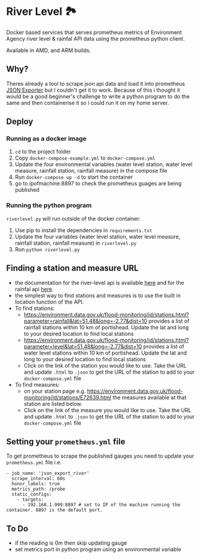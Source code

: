 # River Level 🏞️
Docker based services that serves prometheus metrics of Environment Agency river level & rainfal API data using the prometheus python client.

Available in AMD, and ARM builds.
## Why?
Theres already a tool to scrape json api data and load it into prometheus [JSON Exporter](https://github.com/prometheus-community/json_exporter) but I couldn't get it to work. Because of this i thought it would be a good beginner's challenge to write a python program to do the same and then containerise it so i could run it on my home server.

## Deploy
### Running as a docker image
1. `cd` to the project folder
1. Copy `docker-compose-example.yml` to `docker-compose.yml`
1. Update the four environmental variables (water level station, water level measure, rainfall station, rainfall measure) in the compose file 
1. Run `docker-compose up -d` to start the container
1. go to ipofmachine:8897 to check the prometheus guages are being published

### Running the python program
 `riverlevel.py` will run outside of the docker container:
 1. Use pip to install the dependencies in `requirements.txt`
 2. Update the four variables (water level station, water level measure, rainfall station, rainfall measure) in `riverlevel.py`
 3. Run `python riverlevel.py`

## Finding a station and measure URL
- the documentation for the river-level api is available [here](https://environment.data.gov.uk/flood-monitoring/doc/reference) and for the rainfal api [here](https://environment.data.gov.uk/flood-monitoring/doc/rainfall).
- the simplest way to find stations and measures is to use the built in location function of the API.
- To find stations:
    - https://environment.data.gov.uk/flood-monitoring/id/stations.html?parameter=rainfall&lat=51.48&long=-2.77&dist=10 provides a list of rainfall stations within 10 km of portishead. Update the lat and long to your desired location to find local stations
    - https://environment.data.gov.uk/flood-monitoring/id/stations.html?parameter=level&lat=51.48&long=-2.77&dist=10 provides a list of water level stations within 10 km of portishead. Update the lat and long to your desired location to find local stations
    - Click on the link of the station you would like to use. Take the URL and update `.html` to `.json` to get the URL of the station to add to your `docker-compose.yml` file
- To find measures:
    - on your station page e.g. https://environment.data.gov.uk/flood-monitoring/id/stations/E72639.html the measures available at that station are listed below.
    - Click on the link of the measure you would like to use. Take the URL and update `.html` to `.json` to get the URL of the station to add to your `docker-compose.yml` file

## Setting your `prometheus.yml` file
To get prometheus to scrape the published gauges you need to update your `prometheus.yml` file i.e.

```
- job_name: 'json_export_river'
  scrape_interval: 60s
  honor_labels: true
  metrics_path: /probe
  static_configs:
    - targets:
      - 192.168.1.999:8897 # set to IP of the machine running the container. 8897 is the default port.
```

## To Do
- if the reading is 0m then skip updating gauge
- set metrics port in python program using an environmental variable
